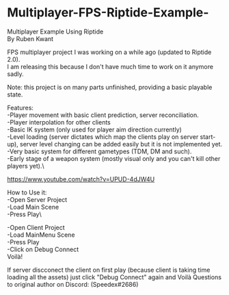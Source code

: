 # Multiplayer-FPS-Riptide-Example-
Multiplayer Example Using Riptide\
By Ruben Kwant

FPS multiplayer project I was working on a while ago (updated to Riptide 2.0).\
I am releasing this because I don't have much time to work on it anymore sadly.

Note: this project is on many parts unfinished, providing a basic playable state.

Features:\
-Player movement with basic client prediction, server reconciliation.\
-Player interpolation for other clients\
-Basic IK system (only used for player aim direction currently)\
-Level loading (server dictates which map the clients play on server start-up), server level changing can be added easily but it is not implemented yet.\
-Very basic system for different gametypes (TDM, DM and such).\
-Early stage of a weapon system (mostly visual only and you can't kill other players yet).\

https://www.youtube.com/watch?v=UPUD-4dJW4U

How to Use it:\
-Open Server Project\
-Load Main Scene\
-Press Play\

-Open Client Project\
-Load MainMenu Scene\
-Press Play\
-Click on Debug Connect\
Voilà!

If server discconect the client on first play (because client is taking time loading all the assets) just click "Debug Connect" again and Voilà
Questions to original author on Discord: (Speedex#2686)
